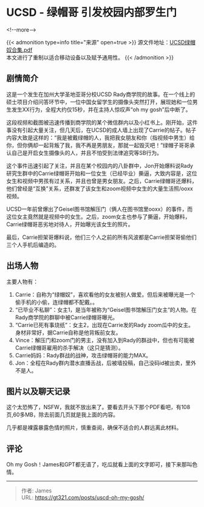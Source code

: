 # UCSD - 绿帽哥 引发校园内部罗生门


&lt;!--more--&gt;

{{&lt; admonition type=info title=&#34;来源&#34; open=true &gt;}}
源文件地址：[UCSD绿帽奴合集.pdf](https://oss.schoolmelon.com/source/uscd-oh-my-gosh.pdf)  
本文进行了重制以适合移动设备以及赋予通用性。
{{&lt; /admonition &gt;}}

## 剧情简介

这是一个发生在加州大学圣地亚哥分校UCSD Rady商学院的故事。在一个线上的硕士项目介绍问答环节中，一位中国女留学生的摄像头突然打开，展现她和一位男生发生XX行为，全程大约仅15秒，并在主持人惊叹声“oh my gosh”后中断了。

这段视频和截图被迅速传播到商学院的某个微信群内以及小红书上。刚开始，这件事没有引起大量关注，但几天后，在UCSD的成人墙上出现了Carrie的帖子。帖子内容大致是这样的：“我是被戴绿帽的人，我把我女朋友和你（指视频中男生）给你，但你俩却一起背叛了我，我不再是男朋友，那就一起毁灭吧！”绿帽子哥哥承认自己是开启女生摄像头的人，并且不怕受到法律追究等SB行为。

这个事件迅速引起了关注，并且在某个校园内的八卦群中，Jon开始爆料说Rady研究生群中的Carrie绿帽哥开始和一位女生（已经毕业）撕逼，大致内容是，这位女生和视频中男孩有过关系，并且也曾是男女朋友。之后，Carrie绿帽哥还爆料，他们曾经是“互换”关系，还群发了该女生和zoom视频中女生的大量生活照/ooxx视频。

UCSD一年前曾爆出了Geisel图书馆解压门（俩人在图书馆里ooxx）的事件，而这位女主竟然就是视频中的女生。之后，zoom女主也参与了撕逼，开始爆料，Carrie绿帽哥恶劣地对待人，开始曝光该女生的照片。

最后，Carrie担架哥爆料说，他们三个人之前的所有风波都是Carrie担架哥偷他们三个人手机后编造的。

## 出场人物

主要人物有：

1. Carrie：自称为“绿帽奴”，喜欢看他的女友被别人做爱。但后来被曝光是一个偷手机的小偷，连绿帽都不配戴。。
2. “已毕业不私聊”：女主1，是当年被称为“Geisel图书馆解压门女主”的人物。在Rady商学院的群聊中被Carrie绿帽哥曝光。
3. “Carrie已死有事烧纸”：女主2，出现在Carrie发的Rady zoom瓜中的女主。身材非常好，据Carrie自称是他背叛前女友。
4. Vince：解压门和zoom门的男主，没有加入到Rady的群战中，但也有可能被Carrie绿帽哥雇用的杀手解决（这只是猜测）。
5. Carrie妈妈：Rady群战的战神，攻击绿帽哥的能力MAX。
6. Jon：全程在Rady群内潜水直播舌战，后被墙投稿，自己没码id被出卖，里外不是人。

## 图片以及聊天记录

这个太恐怖了，NSFW，我就不放出来了。要看去开头下那个PDF看吧，有108页,60多MB，除去前面几页就是我上面的内容。

几乎都是裸露暴露色情的照片，慎重查阅，确保不适合的人群远离此材料。

## 评论

Oh my Gosh！James和GPT都无语了，吃瓜就看上面的文字即可，接下来那叫色情。

---

> 作者: James  
> URL: https://gt321.com/posts/uscd-oh-my-gosh/  


